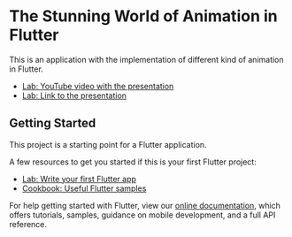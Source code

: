 # The Stunning World of Animation in Flutter

This is an application with the implementation of different kind of animation in Flutter.

- [Lab: YouTube video with the presentation](https://www.youtube.com/watch?v=q6oOv87szQYb)
- [Lab: Link to the presentation](https://drive.google.com/file/d/1k7JCN0ZwrBy-RXSPTEba2nd-p1v3Dinh/view?usp=sharing)

## Getting Started

This project is a starting point for a Flutter application.

A few resources to get you started if this is your first Flutter project:

- [Lab: Write your first Flutter app](https://flutter.dev/docs/get-started/codelab)
- [Cookbook: Useful Flutter samples](https://flutter.dev/docs/cookbook)

For help getting started with Flutter, view our
[online documentation](https://flutter.dev/docs), which offers tutorials,
samples, guidance on mobile development, and a full API reference.
